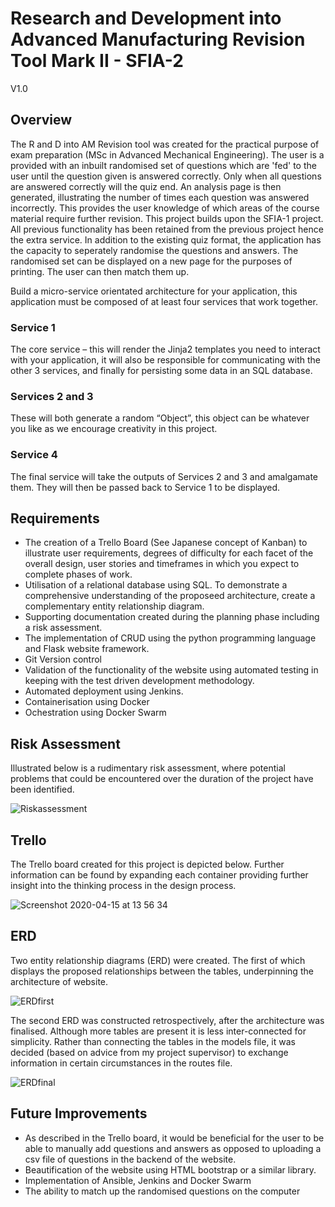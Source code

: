 # Research and Development into Advanced Manufacturing Revision Tool Mark II - SFIA-2

V1.0

## Overview

The R and D into AM Revision tool was created for the practical purpose of exam preparation (MSc in Advanced Mechanical Engineering). The user is a provided with an inbuilt randomised set of questions which are 'fed' to the user until the question given is answered correctly. Only when all questions are answered correctly will the quiz end. An analysis page is then generated, illustrating the number of times each question was answered incorrectly. This provides the user knowledge of which areas of the course material require further revision.
This project builds upon the SFIA-1 project. All previous functionality has been retained from the previous project hence the extra service. In addition to the existing quiz format, the application has the capacity to seperately randomise the questions and answers. The randomised set can be displayed on a new page for the purposes of printing. The user can then match them up.

Build a micro-service orientated architecture for your application, this application must be composed of at least four services that work together.

### Service 1

The core service – this will render the Jinja2 templates you need to interact with your application, it will also be responsible for communicating with the other 3 services, and finally for persisting some data in an SQL database.

### Services 2 and 3

These will both generate a random “Object”, this object can be whatever you like as we encourage creativity in this project.

### Service 4

The final service will take the outputs of Services 2 and 3 and amalgamate them. They will then be passed back to Service 1 to be displayed.

## Requirements
  - The creation of a Trello Board (See Japanese concept of Kanban) to illustrate user requirements, degrees of difficulty for each facet of the overall design, user stories and timeframes in which you expect to complete phases of work. 
  - Utilisation of a relational database using SQL. To demonstrate a comprehensive understanding of the proposeed architecture, create a complementary entity relationship diagram.
  - Supporting documentation created during the planning phase including a risk assessment.
  - The implementation of CRUD using the python programming language and Flask website framework.
  - Git Version control
  - Validation of the functionality of the website using automated testing in keeping with the test driven development methodology. 
  - Automated deployment using Jenkins. 
  - Containerisation using Docker
  - Ochestration using Docker Swarm
  
 ## Risk Assessment
 
 Illustrated below is a rudimentary risk assessment, where potential problems that could be encountered over the duration of the project have been identified.
 
 ![Riskassessment](https://user-images.githubusercontent.com/60216123/79338566-6eed9880-7f1f-11ea-8a2f-6a546f97caf4.png)

 ## Trello

The Trello board created for this project is depicted below. Further information can be found by expanding each container providing further insight into the thinking process in the design process.

![Screenshot 2020-04-15 at 13 56 34](https://user-images.githubusercontent.com/60216123/79339622-0ef7f180-7f21-11ea-8d53-4fdea585320c.png)

 ##  ERD
 
Two entity relationship diagrams (ERD) were created. The first of which displays the proposed relationships between the tables, underpinning the architecture of website.

![ERDfirst](https://user-images.githubusercontent.com/60216123/79341762-300e1180-7f24-11ea-9200-35d80f44a2a4.png)

The second ERD was constructed retrospectively, after the architecture was finalised. Although more tables are present it is less inter-connected for simplicity. Rather than connecting the tables in the models file, it was decided (based on advice from my project supervisor) to exchange information in certain circumstances in the routes file.  

![ERDfinal](https://user-images.githubusercontent.com/60216123/79341764-313f3e80-7f24-11ea-8113-ad79ff890d83.png)

 ## Future Improvements

- As described in the Trello board, it would be beneficial for the user to be able to manually add questions and answers as opposed to uploading a csv file of questions in the backend of the website.
- Beautification of the website using HTML bootstrap or a similar library.
- Implementation of Ansible, Jenkins and Docker Swarm
- The ability to match up the randomised questions on the computer
